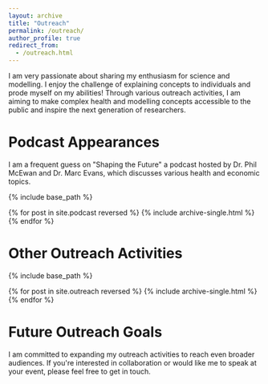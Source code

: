```yaml
---
layout: archive
title: "Outreach"
permalink: /outreach/
author_profile: true
redirect_from: 
  - /outreach.html
---
```


I am very passionate about sharing my enthusiasm for science and modelling. I enjoy the challenge of explaining concepts to individuals and prode myself on my abilities! Through various outreach activities, I am aiming to make complex health and modelling concepts accessible to the public and inspire the next generation of researchers.

Podcast Appearances
======
I am a frequent guess on "Shaping the Future" a podcast hosted by Dr. Phil McEwan and Dr. Marc Evans, which discusses various health and economic topics. 

{% include base_path %}

{% for post in site.podcast reversed %}
  {% include archive-single.html %}
{% endfor %}

Other Outreach Activities
======


{% include base_path %}

{% for post in site.outreach reversed %}
  {% include archive-single.html %}
{% endfor %}

Future Outreach Goals
======
I am committed to expanding my outreach activities to reach even broader audiences. If you're interested in collaboration or would like me to speak at your event, please feel free to get in touch.

